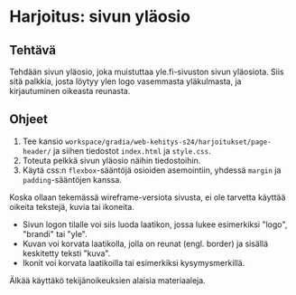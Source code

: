 # Harjoitus: sivun yläosio

## Tehtävä

Tehdään sivun yläosio, joka muistuttaa yle.fi-sivuston sivun yläosiota. Siis sitä palkkia, josta löytyy ylen logo vasemmasta yläkulmasta, ja kirjautuminen oikeasta reunasta.

## Ohjeet

1. Tee kansio `workspace/gradia/web-kehitys-s24/harjoitukset/page-header/` ja siihen tiedostot `index.html` ja `style.css`.
2. Toteuta pelkkä sivun yläosio näihin tiedostoihin.
3. Käytä css:n `flexbox`-sääntöjä osioiden asemointiin, yhdessä `margin` ja `padding`-sääntöjen kanssa.

Koska ollaan tekemässä wireframe-versiota sivusta, ei ole tarvetta käyttää oikeita tekstejä, kuvia tai ikoneita. 
* Sivun logon tilalle voi siis luoda laatikon, jossa lukee esimerkiksi "logo", "brandi" tai "yle".
* Kuvan voi korvata laatikolla, jolla on reunat (engl. border) ja sisällä keskitetty teksti "kuva".
* Ikonit voi korvata laatikoilla tai esimerkiksi kysymysmerkillä.

Älkää käyttäkö tekijänoikeuksien alaisia materiaaleja.
